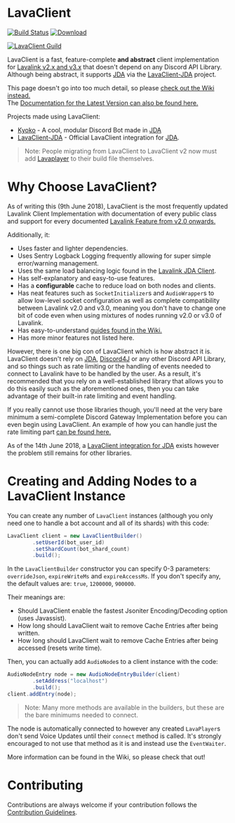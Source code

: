 # LavaClient
[![Build Status](https://travis-ci.org/SamOphis/LavaClient.svg?branch=master)](https://travis-ci.org/SamOphis/LavaClient)
[![Download](https://api.bintray.com/packages/samophis/maven/LavaClient/images/download.svg) ](https://bintray.com/samophis/maven/LavaClient/_latestVersion) 

[![LavaClient Guild](https://discordapp.com/api/guilds/455002103757406218/embed.png?style=banner2)](https://discord.gg/dvUhTJX)

LavaClient is a fast, feature-complete **and abstract** client implementation for [Lavalink v2.x and v3.x](https://github.com/Frederikam/Lavalink) that
doesn't depend on any Discord API Library. Although being abstract, it supports [JDA](https://github.com/DV8FromTheWorld/JDA) via the [LavaClient-JDA](https://github.com/SamOphis/LavaClient-JDA) project.

This page doesn't go into too much detail, so please [check out the Wiki instead.](https://github.com/SamOphis/LavaClient/wiki)  
The [Documentation for the Latest Version can also be found here.](https://samophis.github.io/LavaClient)

Projects made using LavaClient:
* [Kyoko](https://github.com/KyokoBot/Kyoko) - A cool, modular Discord Bot made in [JDA](https://github.com/DV8FromTheWorld/JDA)
* [LavaClient-JDA](https://github.com/SamOphis/LavaClient-JDA) - Official LavaClient integration for [JDA](https://github.com/DV8FromTheWorld/JDA).

> Note: People migrating from LavaClient to LavaClient v2 now must add [Lavaplayer](https://github.com/sedmelluq/lavaplayer) to their build file themselves.

# Why Choose LavaClient?

As of writing this (9th June 2018), LavaClient is the most frequently updated Lavalink Client Implementation with documentation of every public
class and support for every documented [Lavalink Feature from v2.0 onwards.](https://github.com/Frederikam/Lavalink/blob/master/IMPLEMENTATION.md)

Additionally, it:

* Uses faster and lighter dependencies.
* Uses Sentry Logback Logging frequently allowing for super simple error/warning management.
* Uses the same load balancing logic found in the [Lavalink JDA Client](https://github.com/Frederikam/Lavalink/tree/master/LavalinkClient).
* Has self-explanatory and easy-to-use features.
* Has a **configurable** cache to reduce load on both nodes and clients.
* Has neat features such as `SocketInitializer`s and `AudioWrapper`s to allow low-level socket configuration as well as complete compatibility between
  Lavalink v2.0 and v3.0, meaning you don't have to change one bit of code even when using mixtures of nodes running v2.0 or v3.0 of Lavalink.
* Has easy-to-understand [guides found in the Wiki.](https://github.com/SamOphis/LavaClient/wiki)
* Has more minor features not listed here.

However, there is one big con of LavaClient which is how abstract it is. LavaClient doesn't rely on [JDA](https://github.com/DV8FromTheWorld/JDA),
[Discord4J](https://github.com/austinv11/Discord4J) or any other Discord API Library, and so things such as rate limiting or the handling of events
needed to connect to Lavalink have to be handled by the user. As a result, it's recommended that you rely on a well-established library that allows
you to do this easily such as the aforementioned ones, then you can take advantage of their built-in rate limiting and event handling.

If you really cannot use those libraries though, you'll need at the very bare minimum a semi-complete Discord Gateway Implementation before you can
even begin using LavaClient. An example of how you can handle just the rate limiting part [can be found here.](https://gist.github.com/SamOphis/766c62d6fb91bac77ea9f2dea0edb330)

As of the 14th June 2018, a [LavaClient integration for JDA](https://github.com/SamOphis/LavaClient-JDA) exists however the problem still remains for other libraries.

# Creating and Adding Nodes to a LavaClient Instance

You can create any number of `LavaClient` instances (although you only need one to handle a bot account and all of its shards) with this code:

```java
LavaClient client = new LavaClientBuilder()
        .setUserId(bot_user_id)
        .setShardCount(bot_shard_count)
        .build();
```

In the `LavaClientBuilder` constructor you can specify 0-3 parameters: `overrideJson`, `expireWriteMs` and `expireAccessMs`. If you don't specify
any, the default values are: `true`, `1200000`, `900000`.

Their meanings are:
* Should LavaClient enable the fastest Jsoniter Encoding/Decoding option (uses Javassist).
* How long should LavaClient wait to remove Cache Entries after being written.
* How long should LavaClient wait to remove Cache Entries after being accessed (resets write time).

Then, you can actually add `AudioNode`s to a client instance with the code:

```java
AudioNodeEntry node = new AudioNodeEntryBuilder(client)
        .setAddress("localhost")
        .build();
client.addEntry(node);
```

> Note: Many more methods are available in the builders, but these are the bare minimums needed to connect.

The node is automatically connected to however any created `LavaPlayer`s don't send Voice Updates until their `connect` method is called.
It's strongly encouraged to not use that method as it is and instead use the `EventWaiter`.

More information can be found in the Wiki, so please check that out!

# Contributing

Contributions are always welcome if your contribution follows the [Contribution Guidelines](https://github.com/SamOphis/LavaClient/blob/master/.github/CONTRIBUTING.md).